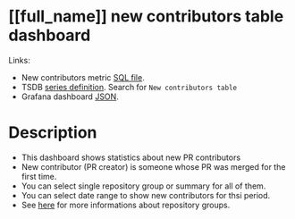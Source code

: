<h1 id="dashboard-header">[[full_name]] new contributors table dashboard</h1>
<p>Links:</p>
<ul>
<li>New contributors metric <a href="https://github.com/cncf/devstats/blob/master/metrics/shared/new_contributors_data.sql" target="_blank">SQL file</a>.</li>
<li>TSDB <a href="https://github.com/cncf/devstats/blob/master/metrics/shared/metrics.yaml" target="_blank">series definition</a>. Search for <code>New contributors table</code></li>
<li>Grafana dashboard <a href="https://github.com/cncf/devstats/blob/master/grafana/dashboards/[[lower_name]]/new-contributors-table.json" target="_blank">JSON</a>.</li>
</ul>
<h1 id="description">Description</h1>
<ul>
<li>This dashboard shows statistics about new PR contributors</li>
<li>New contributor (PR creator) is someone whose PR was merged for the first time.</li>
<li>You can select single repository group or summary for all of them.</li>
<li>You can select date range to show new contributors for thsi period.</li>
<li>See <a href="https://github.com/cncf/devstats/blob/master/docs/repository_groups.md" target="_blank">here</a> for more informations about repository groups.</li>
</ul>
